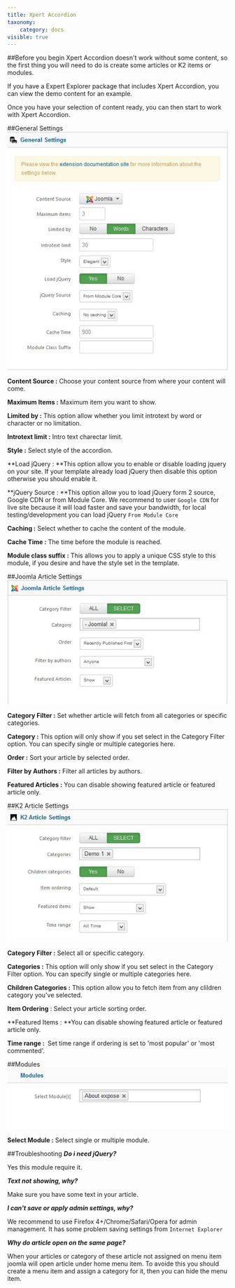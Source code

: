 ```yaml
---
title: Xpert Accordion
taxonomy:
    category: docs
visible: true
---
```


##Before you begin
Xpert Accordion doesn't work without some content, so the first thing you will need to do is create some articles or K2 items or modules. 

If you have a Expert Explorer package that includes Xpert Accordion, you can view the demo content for an example.

Once you have your selection of content ready, you can then start to work with Xpert Accordion.

##General Settings
![general](general.jpg)

**Content Source :** Choose your content source from where your content will come.

**Maximum Items :** Maximum item you want to show.

**Limited by :** This option allow whether you limit introtext by word or character or no limitation.

**Introtext limit :** Intro text charectar limit.

**Style :** Select style of the accordion.

**Load jQuery :&nbsp;**This option allow you to enable or disable loading jquery on your site. If your template already load jQuery then disable this option otherwise you should enable it.

**jQuery Source :&nbsp;**This option allow you to load jQuery form 2 source, Google CDN or from Module Core. We recommend to user ```Google CDN``` for live site because it will load faster and save your bandwidth, for local testing/development you can load jQuery ```From Module Core```

**Caching :** Select whether to cache the content of the module.

**Cache Time :** The time before the module is reached.

**Module class suffix :** This allows you to apply a unique CSS style to this module, if you desire and have the style set in the template.

##Joomla Article Settings
![Joomla](joomla.jpg)

**Category Filter :** Set whether article will fetch from all categories or specific categories.

**Category :** This option will only show if you set select in the Category Filter option. You can specify single or multiple categories here.

**Order :** Sort your article by selected order.

**Filter by Authors :** Filter all articles by authors.

**Featured Articles :** You can disable showing featured article or featured article only.

##K2 Article Settings
![K2](K2.jpg)

**Category Filter :** Select all or specific category.

**Categories :** This option will only show if you set select in the Category Filter option. You can specify single or multiple categories here.

**Children Categories :** This option allow you to fetch item from any clildren category you've selected.

**Item Ordering**&nbsp;:&nbsp;Select your article sorting order.

**Featured Items :&nbsp;**You can disable showing featured article or featured article only.

**Time range :&nbsp;** Set time range if ordering is set to 'most popular' or 'most commented'.

##Modules
![Module](module.jpg)

**Select Module :** Select single or multiple module.

##Troubleshooting
<em>**Do i need jQuery?**</em>

Yes this module require it.


<em>**Text not showing, why?**</em>

Make sure you have some text in your article.


<em>**I can't save or apply admin settings, why?**</em>

We recommend to use Firefox 4+/Chrome/Safari/Opera for admin management. It has some problem saving settings from ```Internet Explorer```


<em>**Why do article open on the same page?**</em>

When your articles or category of these article not assigned on menu item joomla will open article under home menu item. To avoide this you should create a menu item and assign a category for it, then you can hide the menu item.